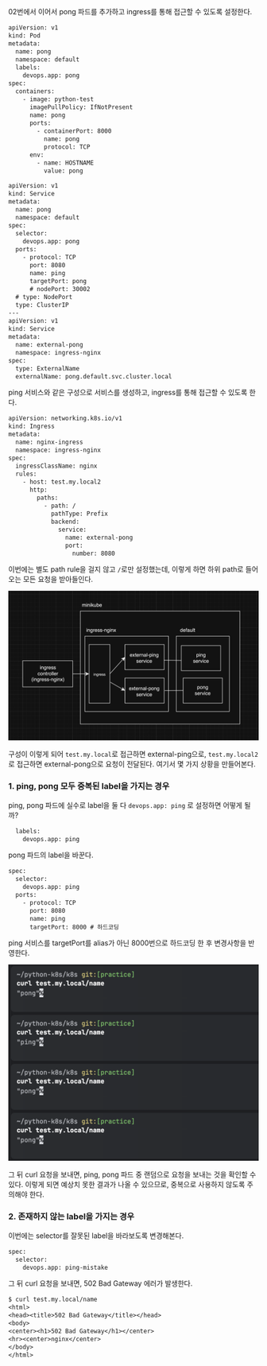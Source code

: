 02번에서 이어서 pong 파드를 추가하고 ingress를 통해 접근할 수 있도록 설정한다.

```
apiVersion: v1
kind: Pod
metadata:
  name: pong
  namespace: default
  labels:
    devops.app: pong
spec:
  containers:
    - image: python-test
      imagePullPolicy: IfNotPresent
      name: pong
      ports:
        - containerPort: 8000
          name: pong
          protocol: TCP
      env:
        - name: HOSTNAME
          value: pong
```

```
apiVersion: v1
kind: Service
metadata:
  name: pong
  namespace: default
spec:
  selector:
    devops.app: pong
  ports:
    - protocol: TCP
      port: 8080
      name: ping
      targetPort: pong
      # nodePort: 30002
  # type: NodePort
  type: ClusterIP
---
apiVersion: v1
kind: Service
metadata:
  name: external-pong
  namespace: ingress-nginx
spec:
  type: ExternalName
  externalName: pong.default.svc.cluster.local
```

ping 서비스와 같은 구성으로 서비스를 생성하고, ingress를 통해 접근할 수 있도록 한다.

```
apiVersion: networking.k8s.io/v1
kind: Ingress
metadata:
  name: nginx-ingress
  namespace: ingress-nginx
spec:
  ingressClassName: nginx
  rules:
    - host: test.my.local2
      http:
        paths:
          - path: /
            pathType: Prefix
            backend:
              service:
                name: external-pong
                port:
                  number: 8080
```

이번에는 별도 path rule을 걸지 않고 `/`로만 설정했는데, 이렇게 하면 하위 path로 들어오는 모든 요청을 받아들인다.

![](img/03.png)

구성이 이렇게 되어 `test.my.local`로 접근하면 external-ping으로, `test.my.local2`로 접근하면 external-pong으로 요청이 전달된다.
여기서 몇 가지 상황을 만들어본다.


### 1. ping, pong 모두 중복된 label을 가지는 경우
ping, pong 파드에 실수로 label을 둘 다 `devops.app: ping` 로 설정하면 어떻게 될까?

```
  labels:
    devops.app: ping
```

pong 파드의 label을 바꾼다. 


```
spec:
  selector:
    devops.app: ping
  ports:
    - protocol: TCP
      port: 8080
      name: ping
      targetPort: 8000 # 하드코딩
```
ping 서비스를 targetPort를 alias가 아닌 8000번으로 하드코딩 한 후 변경사항을 반영한다.


![](img/03-2.png)

그 뒤 curl 요청을 보내면, ping, pong 파드 중 랜덤으로 요청을 보내는 것을 확인할 수 있다.
이렇게 되면 예상치 못한 결과가 나올 수 있으므로, 중복으로 사용하지 않도록 주의해야 한다.


### 2. 존재하지 않는 label을 가지는 경우
이번에는 selector를 잘못된 label을 바라보도록 변경해본다.

```
spec:
  selector:
    devops.app: ping-mistake
```

그 뒤 curl 요청을 보내면, 502 Bad Gateway 에러가 발생한다.

```
$ curl test.my.local/name
<html>
<head><title>502 Bad Gateway</title></head>
<body>
<center><h1>502 Bad Gateway</h1></center>
<hr><center>nginx</center>
</body>
</html>
```
